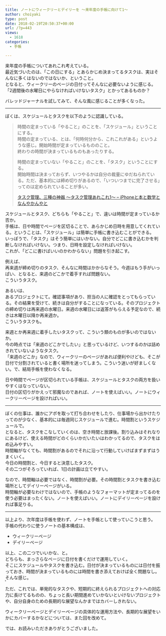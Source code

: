```yaml
---
title: ノートにウィークリーとデイリーを 〜来年度の手帳に向けて1〜
author: choiyaki
type: post
date: 2018-02-19T20:50:37+00:00
url: /?p=443
views:
  - 1618
categories:
  - 手帳

---
```

来年度の手帳についてあれこれ考えている。  
最近気づいたのは、「この日にする」とあらかじめ決まってるタスクは、実はそんなに多くはないのではないか、ということ。  
となると、ウィークリーのページの日付ってそんなに必要ないように感じる。  
「2週間後の水曜日にやらなければいけないタスク」とかってあるものか？

バレッドジャーナルを試してみて、そんな風に感じることが多くなった。

* * *

ぼくは、スケジュールとタスクを以下のように認識している。

> 時間の定まっている「やること」のことを、「スケジュール」ということにする。  
> 時間の定まっている、とは、「何時何分から、これこれがある」というような感じ。開始時間が定まっているもののこと。  
> 終わりの時間が決まっているものもあったりする。
> 
> 時間の定まっていない「やること」のことを、「タスク」ということにする。  
> 開始時間は決まっておらず、いつやるかは自分の裁量にゆだねられている。ただ、基本的には締め切りがあるので、「いついつまでに完了させる」ってのは定められていることが多い。
> 
> [タスク管理、三種の神器 〜タスク管理あれこれ1〜 – iPhoneと本と数学となんやかんやと][1] 

スケジュールとタスク、どちらも「やること」で、違いは時間が定まっているか否か。  
手帳は、日や時間でページを区切ることで、あらかじめ日時を用意してくれている。ということは、「スケジュール」は簡単に手帳に書き込むことができる。  
いっぽうで、「タスク」はそう簡単にはいかない。自分でどこに書き込むかを判断しなければいけない。つまり、日時を設定しなければいけない。  
これが、「どこに書けばいいのかわからない」問題を引き起こす。

例えば、  
再来週が締め切りのタスク、そんなに時間はかからなそう。今週はもう手がいっぱい、となると、来週のどこかで着手すれば問題ない。  
こういうタスク。

あるいは、  
あるプロジェクトにて。確認事項があり、担当の人に確認をとってもらっている。その結果を受けて、続きは自分がすることになっている。そのプロジェクトの締め切りは再来週の水曜日。来週の水曜日には返答がもらえる予定なので、続きは木曜日以降か再来週か。  
こういうタスクも。

来週とか再来週に着手したいタスクって、こういう類のものが多いのではないか。  
今の時点では「来週のどこかでしたい」と思っているけど、いつするのかは詰めきれていないようなタスク。  
「来週のどこか」なので、ウィークリーのページがあれば便利やけども、そこが日付で分割されていると書く場所を迷ってしまう。こういう迷いが好ましくない。で、結局手帳を使わなくなる。

日や時間でページが区切られている手帳は、スケジュールとタスクの両方を扱いやすくはなっていない。  
日付の区切りがかえって邪魔なのであれば、ノートを使えばいい。ノートにウィークリーページを設ければいい。

* * *

ぼくの仕事は、誰かにアポを取って打ち合わせをしたり、仕事場から出かけたりってのが少なく、基本的には毎週同じスケジュールで進む。時間割というスケジュールで。  
となると、タスクをこなしていくのは、空き時間と放課後。割り込みはそれなりにあるけど、使える時間がどのくらいかだいたいはわかってるので、タスクをはめ込みやすい。  
時間軸がなくても、時間割があるのでそれに沿って行動していけばまずまずはうまくいく。  
今日の時間割と、今日すると決意したタスク。  
その二つがそろっていれば、1日の計画は立てやすい。

なので、時間軸は必要ではなく、時間割が必要。その時間割とタスクを書き込む場所としてデイリーページがいる。  
時間軸が必要なわけではないので、手帳のようなフォーマットが定まってるのを使う必要はまったくない。ノートを使えばいい。ノートにデイリーページを設ければ事足りる。

* * *

以上より、次年度は手帳を使わず、ノートを手帳として使っていこうと思う。  
手帳の代わりに使うノートの基本構成は、

  * ウィークリーページ
  * デイリーページ

以上、この二つでいいかな、と。  
どちらも、まっさらなページに日付を書くだけで運用していく。  
そこにスケジュールやタスクを書き込む。日付が決まっているものには日付を振っておき、時間が決まっているものには時間を書き添えておけば全く問題なし。そんな感じ。  
<a href="https://www.flickr.com/photos/57988299@N08/40320892252" target="_blank" rel="nofollow"><img src="https://i2.wp.com/farm5.static.flickr.com/4676/40320892252_4553300016.jpg?w=660" alt="" title="IMG_1053 by choiyaki, on Flickr" style="border: 1px solid black;" data-recalc-dims="1" /></a>

ただ、これでは、単発的なタスクや、短期的に終えられるプロジェクトへの対応力に長けてるものの、ちょっと長い期間進めていかないといけないプロジェクトや、自分自身のための長期的な展望なんかまではカバーしきれない。

ウィークリーページとデイリーページの具体的な運用方法や、長期的な展望をいかにカバーするかなどについては、また回を改めて。

では、お読みいただきありがとうございました。

 [1]: https://choiyaki.com/?p=347